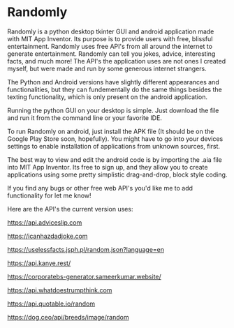 # Randomly
Randomly is a python desktop tkinter GUI and android application made with MIT App Inventor. Its purpose is to provide users with free, blissful entertainment. Randomly uses free API's from all around the internet to generate entertainment. Randomly can tell you jokes, advice, interesting facts, and much more! The API's the application uses are not ones I created myself, but were made and run by some generous internet strangers.

The Python and Android versions have slightly different appearances and functionalities, but they can fundementally do the same things besides the texting functionality, which is only present on the android application.

Running the python GUI on your desktop is simple. Just download the file and run it from the command line or your favorite IDE.

To run Randomly on android, just install the APK file (It should be on the Google Play Store soon, hopefully). You might have to go into your devices settings to enable installation of applications from unknown sources, first.

The best way to view and edit the android code is by importing the .aia file into MIT App Inventor. Its free to sign up, and they allow you to create applications using some pretty simplistic drag-and-drop, block style coding.

If you find any bugs or other free web API's you'd like me to add functionality for let me know!


Here are the API's the current version uses:

https://api.adviceslip.com

https://icanhazdadjoke.com

https://uselessfacts.jsph.pl/random.json?language=en

https://api.kanye.rest/

https://corporatebs-generator.sameerkumar.website/

https://api.whatdoestrumpthink.com

https://api.quotable.io/random

https://dog.ceo/api/breeds/image/random
